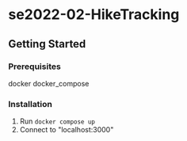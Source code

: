# se2022-02-HikeTracking

## Getting Started

### Prerequisites
docker
docker_compose

### Installation

1. Run ```docker compose up```
2. Connect to "localhost:3000"
